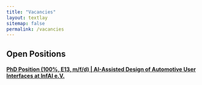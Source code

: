 ```yaml
---
title: "Vacancies"
layout: textlay
sitemap: false
permalink: /vacancies
---
```

## Open Positions

#### [PhD Position (100%, E13, m/f/d) | AI-Assisted Design of Automotive User Interfaces at InfAI e.V. ](https://uni-leipzig.talentstorm.de/stellenangebote/phd-position-100-e13-m-f-d-ai-assisted-design-of-automotive-user-interfaces-at-infai-e-v-20439?embed=joboffersOnly)

[//]: # (#### [Student Research Assistant &#40;SHK/WHK, 8h/week&#41; | Game Development &#40;Unity&#41; for a Mixed-Reality Driving Simulation]&#40;https://uni-leipzig.talentstorm.de/stellenangebote/student-research-assistant-shk-whk-8h-week-game-development-unity-for-a-mixed-reality-driving-simulation-20386?embed=joboffersOnly&#41;)
